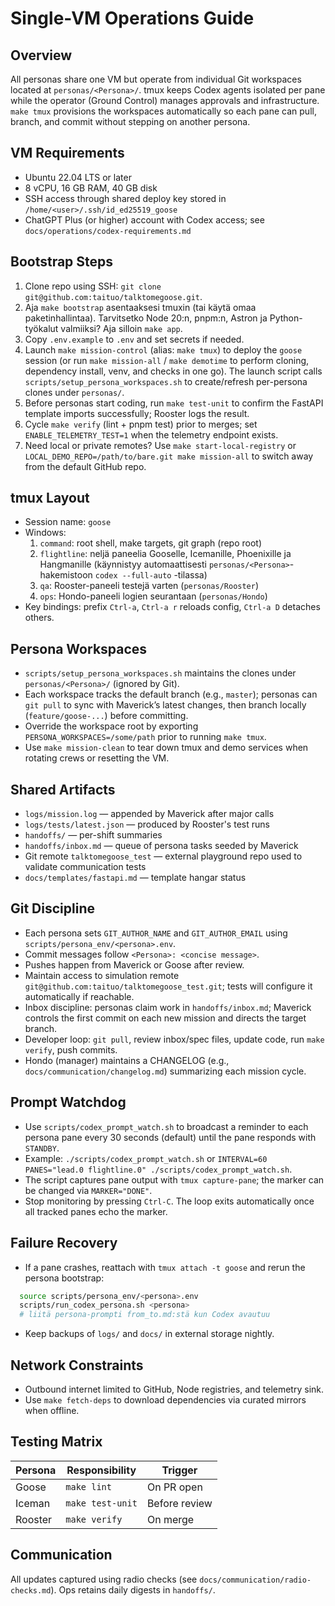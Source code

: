 # Single-VM Operations Guide

## Overview
All personas share one VM but operate from individual Git workspaces located at `personas/<Persona>/`. tmux keeps Codex agents isolated per pane while the operator (Ground Control) manages approvals and infrastructure. `make tmux` provisions the workspaces automatically so each pane can pull, branch, and commit without stepping on another persona.

## VM Requirements
- Ubuntu 22.04 LTS or later
- 8 vCPU, 16 GB RAM, 40 GB disk
- SSH access through shared deploy key stored in `/home/<user>/.ssh/id_ed25519_goose`
- ChatGPT Plus (or higher) account with Codex access; see `docs/operations/codex-requirements.md`

## Bootstrap Steps
1. Clone repo using SSH: `git clone git@github.com:taituo/talktomegoose.git`.
2. Aja `make bootstrap` asentaaksesi tmuxin (tai käytä omaa paketinhallintaa). Tarvitsetko Node 20:n, pnpm:n, Astron ja Python-työkalut valmiiksi? Aja silloin `make app`.
3. Copy `.env.example` to `.env` and set secrets if needed.
4. Launch `make mission-control` (alias: `make tmux`) to deploy the `goose` session (or run `make mission-all` / `make demotime` to perform cloning, dependency install, venv, and checks in one go). The launch script calls `scripts/setup_persona_workspaces.sh` to create/refresh per-persona clones under `personas/`.
5. Before personas start coding, run `make test-unit` to confirm the FastAPI template imports successfully; Rooster logs the result.
6. Cycle `make verify` (lint + pnpm test) prior to merges; set `ENABLE_TELEMETRY_TEST=1` when the telemetry endpoint exists.
7. Need local or private remotes? Use `make start-local-registry` or `LOCAL_DEMO_REPO=/path/to/bare.git make mission-all` to switch away from the default GitHub repo.

## tmux Layout
- Session name: `goose`
- Windows:
  1. `command`: root shell, make targets, git graph (repo root)
  2. `flightline`: neljä paneelia Gooselle, Icemanille, Phoenixille ja Hangmanille (käynnistyy automaattisesti `personas/<Persona>`-hakemistoon `codex --full-auto` -tilassa)
  3. `qa`: Rooster-paneeli testejä varten (`personas/Rooster`)
  4. `ops`: Hondo-paneeli logien seurantaan (`personas/Hondo`)
- Key bindings: prefix `Ctrl-a`, `Ctrl-a r` reloads config, `Ctrl-a D` detaches others.

## Persona Workspaces
- `scripts/setup_persona_workspaces.sh` maintains the clones under `personas/<Persona>/` (ignored by Git).
- Each workspace tracks the default branch (e.g., `master`); personas can `git pull` to sync with Maverick’s latest changes, then branch locally (`feature/goose-...`) before committing.
- Override the workspace root by exporting `PERSONA_WORKSPACES=/some/path` prior to running `make tmux`.
- Use `make mission-clean` to tear down tmux and demo services when rotating crews or resetting the VM.

## Shared Artifacts
- `logs/mission.log` — appended by Maverick after major calls
- `logs/tests/latest.json` — produced by Rooster's test runs
- `handoffs/` — per-shift summaries
- `handoffs/inbox.md` — queue of persona tasks seeded by Maverick
- Git remote `talktomegoose_test` — external playground repo used to validate communication tests
- `docs/templates/fastapi.md` — template hangar status

## Git Discipline
- Each persona sets `GIT_AUTHOR_NAME` and `GIT_AUTHOR_EMAIL` using `scripts/persona_env/<persona>.env`.
- Commit messages follow `<Persona>: <concise message>`.
- Pushes happen from Maverick or Goose after review.
- Maintain access to simulation remote `git@github.com:taituo/talktomegoose_test.git`; tests will configure it automatically if reachable.
- Inbox discipline: personas claim work in `handoffs/inbox.md`; Maverick controls the first commit on each new mission and directs the target branch.
- Developer loop: `git pull`, review inbox/spec files, update code, run `make verify`, push commits.
- Hondo (manager) maintains a CHANGELOG (e.g., `docs/communication/changelog.md`) summarizing each mission cycle.

## Prompt Watchdog
- Use `scripts/codex_prompt_watch.sh` to broadcast a reminder to each persona pane every 30 seconds (default) until the pane responds with `STANDBY`.
- Example: `./scripts/codex_prompt_watch.sh` or `INTERVAL=60 PANES="lead.0 flightline.0" ./scripts/codex_prompt_watch.sh`.
- The script captures pane output with `tmux capture-pane`; the marker can be changed via `MARKER="DONE"`.
- Stop monitoring by pressing `Ctrl-C`. The loop exits automatically once all tracked panes echo the marker.

## Failure Recovery
- If a pane crashes, reattach with `tmux attach -t goose` and rerun the persona bootstrap:
```bash
  source scripts/persona_env/<persona>.env
  scripts/run_codex_persona.sh <persona>
  # liitä persona-prompti from_to.md:stä kun Codex avautuu
```
- Keep backups of `logs/` and `docs/` in external storage nightly.

## Network Constraints
- Outbound internet limited to GitHub, Node registries, and telemetry sink.
- Use `make fetch-deps` to download dependencies via curated mirrors when offline.

## Testing Matrix
| Persona | Responsibility | Trigger |
|---------|----------------|---------|
| Goose   | `make lint`    | On PR open |
| Iceman  | `make test-unit` | Before review |
| Rooster | `make verify`  | On merge |

## Communication
All updates captured using radio checks (see `docs/communication/radio-checks.md`). Ops retains daily digests in `handoffs/`.
